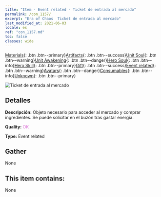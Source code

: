 ```yaml
---
title: "Item - Event related - Ticket de entrada al mercado"
permalink: /con_1157/
excerpt: "Era of Chaos  Ticket de entrada al mercado"
last_modified_at: 2021-06-03
locale: es
ref: "con_1157.md"
toc: false
classes: wide
---
```

 [Materials](/ItemsES/){: .btn .btn--primary}[Artifacts](/ItemsES/Artifacts/){: .btn .btn--success}[Unit Soul](/ItemsES/UnitSoul/){: .btn .btn--warning}[Unit Awakening](/ItemsES/UnitAwakening/){: .btn .btn--danger}[Hero Soul](/ItemsES/HeroSoul/){: .btn .btn--info}[Hero Skill](/ItemsES/HeroSkill/){: .btn .btn--primary}[Gift](/ItemsES/Gift/){: .btn .btn--success}[Event related](/ItemsES/Events/){: .btn .btn--warning}[Avatars](/ItemsES/Avatars/){: .btn .btn--danger}[Consumables](/ItemsES/Consumables/){: .btn .btn--info}[Unknown](/ItemsES/Unknown/){: .btn .btn--primary}

 ![Ticket de entrada al mercado](/images/t/i_8150000.png)

## Detalles
 **Descripción:** Objeto necesario para acceder al mercado y comprar ingredientes. Se puede solicitar en el buzón tras gastar energía.

 **Quality:** <span style="color: #DA70D6">OK</span>

 **Type:** Event related

## Gather

  None

## This item contains:

  None

